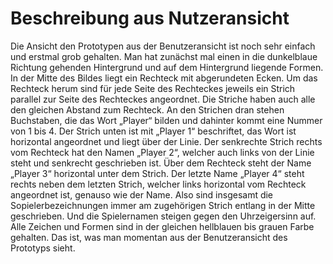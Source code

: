 # Beschreibung aus Nutzeransicht

Die Ansicht den Prototypen aus der Benutzeransicht ist noch sehr einfach und erstmal grob gehalten. Man hat zunächst mal einen in die dunkelblaue Richtung gehenden Hintergrund und auf dem Hintergrund liegende Formen. In der Mitte des Bildes liegt ein Rechteck mit abgerundeten Ecken. Um das Rechteck herum sind für jede Seite des Rechteckes jeweils ein Strich parallel zur Seite des Rechteckes angeordnet. Die Striche haben auch alle den gleichen Abstand zum Rechteck. An den Strichen dran stehen Buchstaben, die das Wort „Player“ bilden und dahinter kommt eine Nummer von 1 bis 4. Der Strich unten ist mit „Player 1“ beschriftet, das Wort ist horizontal angeordnet und liegt über der Linie. Der senkrechte Strich rechts vom Rechteck hat den Namen „Player 2“, welcher auch links von der Linie steht und senkrecht geschrieben ist. Über dem Rechteck steht der Name „Player 3“ horizontal unter dem Strich. Der letzte Name „Player 4“ steht rechts neben dem letzten Strich, welcher links horizontal vom Rechteck angeordnet ist, genauso wie der Name. Also sind insgesamt die Sopielerbezeichnungen immer am zugehörigen Strich entlang in der Mitte geschrieben. Und die Spielernamen steigen gegen den Uhrzeigersinn auf. Alle Zeichen und Formen sind in der gleichen hellblauen bis grauen Farbe gehalten.
Das ist, was man momentan aus der Benutzeransicht des Prototyps sieht. 
